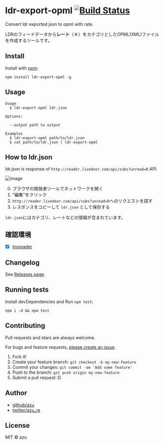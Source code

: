 # ldr-export-opml [![Build Status](https://travis-ci.org/azu/ldr-export-opml.svg?branch=master)](https://travis-ci.org/azu/ldr-export-opml)


Convert ldr exported json to opml with rate.

LDRのフィードデータから**レート**（☆）をカテゴリとしたOPML(XML)ファイルを作成するツールです。

## Install

Install with [npm](https://www.npmjs.com/):

    npm install ldr-export-opml -g

## Usage

    Usage
      $ ldr-export-opml ldr.json

    Options:
    
      --output path to output
      
    Examples
      $ ldr-export-opml path/to/ldr.json
      $ cat path/to/ldr.json | ldr-export-opml 

## How to ldr.json

ldr.json is response of `http://reader.livedoor.com/api/subs?unread=0` API.

![image](https://monosnap.com/file/abUjuGNgDfX317alNW0j42p1gxM8SO.png)

0. ブラウザの開発者ツールでネットワークを開く
1. "編集"をクリック
2. `http://reader.livedoor.com/api/subs?unread=0`へのリクエストを探す
3. レスポンスをコピーして `ldr.json` として保存する

`ldr.json`にはカテゴリ、レートなどの情報が含まれています。

## 確認環境

- [x] [Inoreader](http://www.inoreader.com/ "Inoreader -")

## Changelog

See [Releases page](https://github.com/azu/ldr-export-opml/releases).

## Running tests

Install devDependencies and Run `npm test`:

    npm i -d && npm test

## Contributing

Pull requests and stars are always welcome.

For bugs and feature requests, [please create an issue](https://github.com/azu/ldr-export-opml/issues).

1. Fork it!
2. Create your feature branch: `git checkout -b my-new-feature`
3. Commit your changes: `git commit -am 'Add some feature'`
4. Push to the branch: `git push origin my-new-feature`
5. Submit a pull request :D

## Author

- [github/azu](https://github.com/azu)
- [twitter/azu_re](https://twitter.com/azu_re)

## License

MIT © azu
